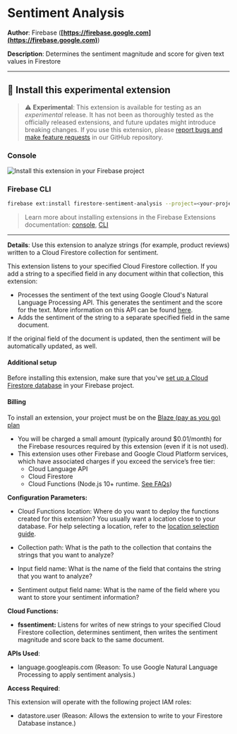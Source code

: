 # Sentiment Analysis

**Author**: Firebase (**[https://firebase.google.com](https://firebase.google.com)**)

**Description**: Determines the sentiment magnitude and score for given text values in Firestore

---

## 🧩 Install this experimental extension

> ⚠️ **Experimental**: This extension is available for testing as an _experimental_ release. It has not been as thoroughly tested as the officially released extensions, and future updates might introduce breaking changes. If you use this extension, please [report bugs and make feature requests](https://github.com/firebase/experimental-extensions/issues/new/choose) in our GitHub repository.

### Console

![Install this extension in your Firebase project](../../install-extension.png?raw=true "Install this extension in your Firebase project")

### Firebase CLI

```bash
firebase ext:install firestore-sentiment-analysis --project=<your-project-id>
```

> Learn more about installing extensions in the Firebase Extensions documentation: [console](https://firebase.google.com/docs/extensions/install-extensions?platform=console), [CLI](https://firebase.google.com/docs/extensions/install-extensions?platform=cli)

---

**Details**: Use this extension to analyze strings (for example, product reviews) written to a Cloud Firestore collection for sentiment.

This extension listens to your specified Cloud Firestore collection. If you add a string to a specified field in any document within that collection, this extension:

- Processes the sentiment of the text using Google Cloud's Natural Language Processing API. This generates the sentiment and the score for the text. More information on this API can be found [here](https://cloud.google.com/natural-language/docs/basics#:~:text=Sentiment%20analysis%20response%20fields,-A%20sample%20analyzeSentiment&text=score%20of%20the%20sentiment%20ranges,%2C%20between%200.0%20and%20%2Binf%20.).
- Adds the sentiment of the string to a separate specified field in the same document.

If the original field of the document is updated, then the sentiment will be automatically updated, as well.

#### Additional setup

Before installing this extension, make sure that you've [set up a Cloud Firestore database](https://firebase.google.com/docs/firestore/quickstart) in your Firebase project.

#### Billing

To install an extension, your project must be on the [Blaze (pay as you go) plan](https://firebase.google.com/pricing)

- You will be charged a small amount (typically around \$0.01/month) for the Firebase resources required by this extension (even if it is not used).
- This extension uses other Firebase and Google Cloud Platform services, which have associated charges if you exceed the service’s free tier:
  - Cloud Language API
  - Cloud Firestore
  - Cloud Functions (Node.js 10+ runtime. [See FAQs](https://firebase.google.com/support/faq#expandable-24))

**Configuration Parameters:**

- Cloud Functions location: Where do you want to deploy the functions created for this extension? You usually want a location close to your database. For help selecting a location, refer to the [location selection guide](https://firebase.google.com/docs/functions/locations).

- Collection path: What is the path to the collection that contains the strings that you want to analyze?

* Input field name: What is the name of the field that contains the string that you want to analyze?

- Sentiment output field name: What is the name of the field where you want to store your sentiment information?

**Cloud Functions:**

- **fssentiment:** Listens for writes of new strings to your specified Cloud Firestore collection, determines sentiment, then writes the sentiment magnitude and score back to the same document.

**APIs Used**:

- language.googleapis.com (Reason: To use Google Natural Language Processing to apply sentiment analysis.)

**Access Required**:

This extension will operate with the following project IAM roles:

- datastore.user (Reason: Allows the extension to write to your Firestore Database instance.)

